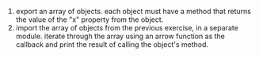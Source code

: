 1. export an array of objects. each object must have a method
   that returns the value of the "x" property from the object.
2. import the array of objects from the previous exercise, in a separate module.
   iterate through the array using an arrow function as the callback and print
   the result of calling the object's method.
